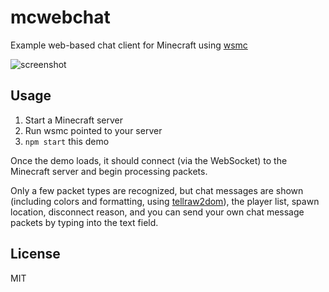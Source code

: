# mcwebchat

Example web-based chat client for Minecraft using [wsmc](https://github.com/deathcap/wsmc) 

![screenshot](http://i.imgur.com/8uXMXgi.png "Screenshot")

## Usage

1. Start a Minecraft server
2. Run wsmc pointed to your server
3. `npm start` this demo

Once the demo loads, it should connect (via the WebSocket) to the Minecraft server
and begin processing packets. 

Only a few packet types are recognized, but chat messages are shown (including colors and formatting, using
[tellraw2dom](https://github.com/deathcap/tellraw2dom)), the player list, spawn location, disconnect reason,
and you can send your own chat message packets by typing into the text field.



## License

MIT
